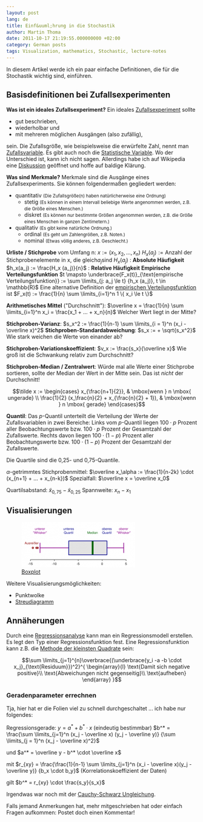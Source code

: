 ```yaml
---
layout: post
lang: de
title: Einf&uuml;hrung in die Stochastik
author: Martin Thoma
date: 2011-10-17 21:19:55.000000000 +02:00
category: German posts
tags: Visualization, mathematics, Stochastic, lecture-notes
---
```

In diesem Artikel werde ich ein paar einfache Definitionen, die f&uuml;r die Stochastik wichtig sind, einf&uuml;hren.
<h2>Basisdefinitionen bei Zufallsexperimenten</h2>
<strong>Was ist ein ideales Zufallsexperiment?</strong>
Ein ideales <a href="http://de.wikipedia.org/wiki/Zufallsexperiment">Zufallsexperiment</a> sollte
<ul>
    <li>gut beschrieben,</li>
    <li>wiederholbar und</li>
    <li>mit mehreren m&ouml;glichen Ausg&auml;ngen (also zuf&auml;llig),</li>
</ul>
sein.
Die Zufallsgr&ouml;&szlig;e, wie beispielsweise die erw&uuml;rfelte Zahl, nennt man <a href="http://de.wikipedia.org/wiki/Zufallsvariable">Zufallsvariable</a>. Es gibt auch noch die <a href="http://de.wikipedia.org/wiki/Statistische_Variable">Statistische Variable</a>. Wo der Unterschied ist, kann ich nicht sagen. Allerdings habe ich auf Wikipedia eine <a href="http://de.wikipedia.org/wiki/Diskussion:Statistische_Variable#Abgrenzung_Zufallsvariable_und_Statistische_Variable">Diskussion</a> ge&ouml;ffnet und hoffe auf baldige Kl&auml;rung.

<strong>Was sind Merkmale?</strong>
Merkmale sind die Ausg&auml;nge eines Zufallsexperiments. Sie k&ouml;nnen folgenderma&szlig;en gegliedert werden:
<ul>
  <li>quantitativ <small>(Die Zufallsgr&ouml;&szlig;e(n) haben nat&uuml;rlicherweise eine Ordnung)</small>
    <ul>
	<li>stetig <small>(Es k&ouml;nnen in einem Intervall beliebige Werte angenommen werden, z.B. die Gr&ouml;&szlig;e eines Menschen.)</small></li>
        <li>diskret <small>(Es k&ouml;nnen nur bestimmte Gr&ouml;&szlig;en angenommen werden, z.B. die Gr&ouml;&szlig;e eines Menschen in ganzen Zentimetern.)</small></li>
    </ul>
  </li>
  <li>qualitativ <small>(Es gibt keine nat&uuml;rliche Ordnung.)</small>
    <ul>
      <li>ordinal <small>(Es geht um Zahlengr&ouml;&szlig;en, z.B. Noten.)</small></li>
      <li>nominal <small>(Etwas v&ouml;llig anderes, z.B. Geschlecht.)</small></li>
    </ul>
  </li>
</ul>

<strong>Urliste / Stichprobe</strong> vom Umfang n: $x := (x_1, x_2, ..., x_n)$
$H_x (a_j) := \text{Anzahl der Stichprobenelemente in x, die gleich} a_j \text{sind}$
$H_x (a_j)$ : <strong>Absolute H&auml;ufigkeit</strong>
$h_x(a_j) := \frac{H_x (a_j)}{n}$ : <strong>Relative H&auml;ufigkeit</strong>
<strong>Empirische Verteilungsfunktion</strong>
$t \mapsto \underbrace{F_x(t)}_{\text{empirische Verteilungsfunktion}} := \sum \limits_{j: a_j \le t} {h_x (a_j)}, t \in \mathbb{R}$
Eine alternative Definition der <a href="http://de.wikipedia.org/wiki/Empirische_Verteilungsfunktion">empirischen Verteilungsfunktion</a> ist
$F_x(t) := \frac{1}{n} \sum \limits_{i=1}^n 1 \{ x_i \le t \}$

<strong>Arithmetisches Mittel</strong> ("Durchschnitt"): $\overline x = \frac{1}{n} \sum \limits_{i=1}^n x_i = \frac{x_1 + ... + x_n}{n}$
Welcher Wert liegt in der Mitte?

<strong>Stichproben-Varianz</strong>: $s_x^2 := \frac{1}{n-1} \sum \limits_{i = 1}^n (x_i - \overline x)^2$
<strong>Stichproben-Standardabweichung</strong>: $s_x := + \sqrt{s_x^2}$
Wie stark weichen die Werte von einander ab?

<strong>Stichproben-Variationskoeffizient</strong>: $v_x := \frac{s_x}{\overline x}$
Wie gro&szlig; ist die Schwankung relativ zum Durchschnitt?

<strong>Stichproben-Median / Zentralwert</strong>: W&uuml;rde mal alle Werte einer Stichprobe sortieren, sollte der Median der Wert in der Mitte sein. Das ist <em>nicht</em> der Durchschnitt!

$$\tilde x := \begin{cases} x_{\frac{n+1}{2}}, & \mbox{wenn }   n \mbox{ ungerade} \\
                                 \frac{1}{2} (x_\frac{n}{2} + x_{\frac{n}{2} + 1}), & \mbox{wenn } n \mbox{ gerade} \end{cases}$$

<strong>Quantil</strong>: Das $p$-Quantil unterteilt die Verteilung der Werte der Zufallsvariablen in zwei Bereiche: Links vom $p$-Quantil liegen $100 \cdot p$ Prozent aller Beobachtungswerte bzw. $100 \cdot p$ Prozent der Gesamtzahl der Zufallswerte. Rechts davon liegen $100 \cdot (1-p)$ Prozent aller Beobachtungswerte bzw. $100 \cdot (1-p)$ Prozent der Gesamtzahl der Zufallswerte.

Die Quartile sind die 0,25- und 0,75-Quantile.

$\alpha$-getrimmtes Stichprobenmittel: $\overline x_\alpha := \frac{1}{n-2k} \cdot (x_{n+1} + ... + x_{n-k})$
Spezialfall: $\overline x = \overline x_0$

Quartilsabstand: $\tilde x_{0,75} - \tilde x_{0,25}$
Spannweite: $x_n - x_1$

<h2>Visualisierungen</h2>
<figure class="aligncenter">
            <a href="../images/2011/10/boxplot-300x119.png"><img src="../images/2011/10/boxplot-300x119.png" alt="Boxplot" style="max-width:300px;max-height:119px" class="size-medium wp-image-5981"/></a>
            <figcaption class="text-center"><a href='http://de.wikipedia.org/wiki/Boxplot'>Boxplot</a></figcaption>
        </figure>

Weitere Visualisierungsm&ouml;glichkeiten:
<ul>
  <li>Punktwolke</li>
  <li><a href="http://de.wikipedia.org/wiki/Streudiagramm">Streudiagramm</a></li>
</ul>

<h2>Ann&auml;herungen</h2>
Durch eine <a href="http://de.wikipedia.org/wiki/Regressionsanalyse">Regressionsanalyse</a> kann man ein Regressionsmodell erstellen. Es legt den Typ einer Regressionsfunktion fest. Eine Regressionsfunktion kann z.B. die <a href="http://de.wikipedia.org/wiki/Regressionsfunktion">Methode der kleinsten Quadrate</a> sein:

$$\sum \limits_{j=1}^{n}\overbrace{(\underbrace{y_i -a -b \cdot x_j}_{\text{Residuum}})^2}^{
\begin{array}{l}
\text{Damit sich negative positive}\\
\text{Abweichungen nicht gegenseitig}\\
\text{aufheben}
\end{array}
}$$

<h3>Geradenparameter errechnen</h3>
Tja, hier hat er die Folien viel zu schnell durchgeschaltet ... ich habe nur folgendes:

Regressionsgerade: $y = a^* + b^* \cdot x$ (eindeutig bestimmbar)
$b^* = \frac{\sum \limits_{j=1}^n (x_j - \overline x) (y_j - \overline y)} {\sum \limits_{j = 1}^n (x_j - \overline x)^2}$

und $a^* = \overline y - b^* \cdot \overline x$

mit $r_{xy} = \frac{\frac{1}{n-1} \sum \limits_{j=1}^n (x_i - \overline x)(y_j - \overline y)}
{b_x \cdot b_y}$ (Korrelationskoeffizient der Daten)

gilt $b^* = r_{xy} \cdot \frac{s_y}{s_x}$

Irgendwas war noch mit der <a href="http://de.wikipedia.org/wiki/Cauchy-Schwarzsche_Ungleichung">Cauchy-Schwarz Ungleichung</a>.

Falls jemand Anmerkungen hat, mehr mitgeschrieben hat oder einfach Fragen aufkommen: Postet doch einen Kommentar!
